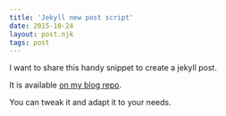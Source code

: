 ```yaml
---
title: 'Jekyll new post script'
date: 2015-10-24
layout: post.njk
tags: post
---
```


I want to share this handy snippet to create a jekyll post.

It is available [on my blog repo](https://github.com/christian-fei/christian-fei.github.io/blob/master/new-post).

You can tweak it and adapt it to your needs.
